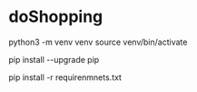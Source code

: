 # doShopping

python3 -m venv venv
source venv/bin/activate

pip install --upgrade pip

pip install -r requirenmnets.txt